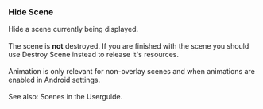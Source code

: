 ### Hide Scene

Hide a scene currently being displayed.\
\
The scene is **not** destroyed. If you are finished with the scene you
should use Destroy Scene instead to release it\'s resources.\
\
Animation is only relevant for non-overlay scenes and when animations
are enabled in Android settings.\
\
See also: Scenes in the Userguide.
